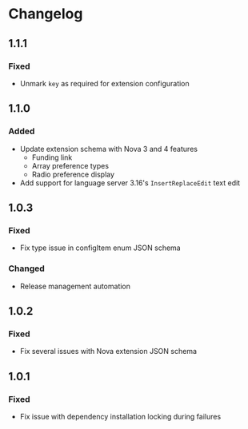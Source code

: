 # Changelog

## 1.1.1

### Fixed

- Unmark `key` as required for extension configuration

## 1.1.0

### Added

- Update extension schema with Nova 3 and 4 features
  - Funding link
  - Array preference types
  - Radio preference display
- Add support for language server 3.16's `InsertReplaceEdit` text edit

## 1.0.3

### Fixed

- Fix type issue in configItem enum JSON schema

### Changed

- Release management automation

## 1.0.2

### Fixed

- Fix several issues with Nova extension JSON schema

## 1.0.1

### Fixed

- Fix issue with dependency installation locking during failures
